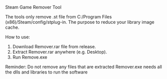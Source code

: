 Steam Game Remover Tool

The tools only remove .st file from C:/Program Files (x86)/Steam/config/stplug-in.
The purpose to reduce your library image cache.


How to use:
1. Download Remover.rar file from release.
2. Extract Remover.rar anywhere (e.g. Desktop).
3. Run Remove.exe


Reminder:
Do not remove any files that are extracted
Remover.exe needs all the dlls and libraries to run the software
